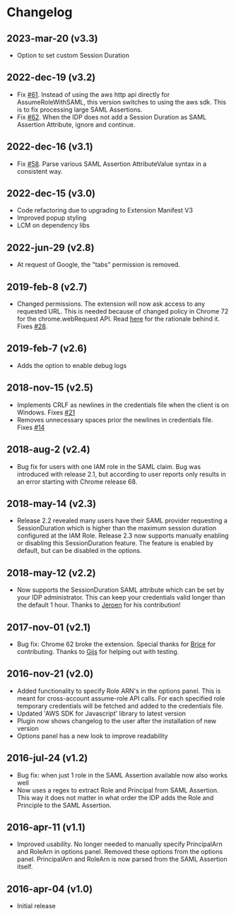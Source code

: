 # Changelog

## 2023-mar-20 (v3.3)
* Option to set custom Session Duration

## 2022-dec-19 (v3.2)
* Fix [#61](https://github.com/prolane/samltoawsstskeys/issues/61). Instead of using the aws http api directly for AssumeRoleWithSAML, this version switches to using the aws sdk. This is to fix processing large SAML Assertions.
* Fix [#62](https://github.com/prolane/samltoawsstskeys/issues/62). When the IDP does not add a Session Duration as SAML Assertion Attribute, ignore and continue.

## 2022-dec-16 (v3.1)
* Fix [#58](https://github.com/prolane/samltoawsstskeys/issues/58). Parse various SAML Assertion AttributeValue syntax in a consistent way.

## 2022-dec-15 (v3.0)
* Code refactoring due to upgrading to Extension Manifest V3
* Improved popup styling
* LCM on dependency libs

## 2022-jun-29 (v2.8)
* At request of Google, the "tabs" permission is removed.

## 2019-feb-8 (v2.7)
* Changed permissions. The extension will now ask access to any requested URL. This is needed because of changed policy in Chrome 72 for the chrome.webRequest API. Read [here](https://github.com/prolane/samltoawsstskeys/issues/28#issuecomment-461938267) for the rationale behind it. Fixes [#28](https://github.com/prolane/samltoawsstskeys/issues/28).

## 2019-feb-7 (v2.6)
* Adds the option to enable debug logs

## 2018-nov-15 (v2.5)
* Implements CRLF as newlines in the credentials file when the client is on Windows. Fixes [#21](https://github.com/prolane/samltoawsstskeys/issues/21)
* Removes unnecessary spaces prior the newlines in credentials file. Fixes [#14](https://github.com/prolane/samltoawsstskeys/issues/14)

## 2018-aug-2 (v2.4)
* Bug fix for users with one IAM role in the SAML claim. Bug was introduced with release 2.1, but according to user reports only results in an error starting with Chrome release 68.

## 2018-may-14 (v2.3)
* Release 2.2 revealed many users have their SAML provider requesting a SessionDuration which is higher than the maximum session duration configured at the IAM Role. Release 2.3 now supports manually enabling or disabling this SessionDuration feature. The feature is enabled by default, but can be disabled in the options.

## 2018-may-12 (v2.2)
* Now supports the SessionDuration SAML attribute which can be set by your IDP administrator. This can keep your credentials valid longer than the default 1 hour. Thanks to [Jeroen](https://github.com/ashemedai) for his contribution!

## 2017-nov-01 (v2.1)
* Bug fix: Chrome 62 broke the extension. Special thanks for [Brice](https://github.com/bdruth) for contributing. Thanks to [Gijs](https://gitlab.com/gbvanrenswoude) for helping out with testing.

## 2016-nov-21 (v2.0)
* Added functionality to specify Role ARN's in the options panel. This is meant for cross-account assume-role API calls. For each specified role temporary credentials will be fetched and added to the credentials file.
* Updated 'AWS SDK for Javascript' library to latest version
* Plugin now shows changelog to the user after the installation of new version
* Options panel has a new look to improve readability

## 2016-jul-24 (v1.2)
* Bug fix: when just 1 role in the SAML Assertion available now also works well
* Now uses a regex to extract Role and Principal from SAML Assertion. This way it does not matter in what order the IDP adds the Role and Principle to the SAML Assertion.

## 2016-apr-11 (v1.1)
* Improved usability. No longer needed to manually specify PrincipalArn and RoleArn in options panel. Removed these options from the options panel. PrincipalArn and RoleArn is now parsed from the SAML Assertion itself.

## 2016-apr-04 (v1.0)
* Initial release